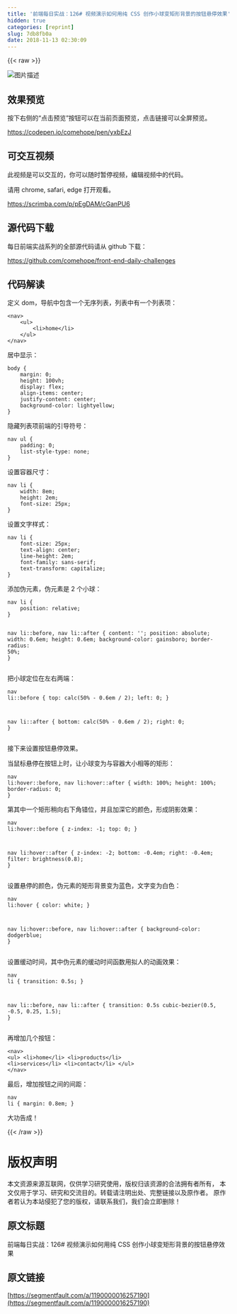 ```yaml
---
title: '前端每日实战：126# 视频演示如何用纯 CSS 创作小球变矩形背景的按钮悬停效果'
hidden: true
categories: [reprint]
slug: 7db8fb0a
date: 2018-11-13 02:30:09
---
```


{{< raw >}}
<p><span class="img-wrap"><img data-src="/img/bVbgnoQ?w=400&amp;h=300" src="https://static.alili.tech/img/bVbgnoQ?w=400&amp;h=300" alt="&#x56FE;&#x7247;&#x63CF;&#x8FF0;" title="&#x56FE;&#x7247;&#x63CF;&#x8FF0;"></span></p><h2>&#x6548;&#x679C;&#x9884;&#x89C8;</h2><p>&#x6309;&#x4E0B;&#x53F3;&#x4FA7;&#x7684;&#x201C;&#x70B9;&#x51FB;&#x9884;&#x89C8;&#x201D;&#x6309;&#x94AE;&#x53EF;&#x4EE5;&#x5728;&#x5F53;&#x524D;&#x9875;&#x9762;&#x9884;&#x89C8;&#xFF0C;&#x70B9;&#x51FB;&#x94FE;&#x63A5;&#x53EF;&#x4EE5;&#x5168;&#x5C4F;&#x9884;&#x89C8;&#x3002;</p><p><a href="https://codepen.io/comehope/pen/yxbEzJ" rel="nofollow noreferrer">https://codepen.io/comehope/pen/yxbEzJ</a></p><h2>&#x53EF;&#x4EA4;&#x4E92;&#x89C6;&#x9891;</h2><p>&#x6B64;&#x89C6;&#x9891;&#x662F;&#x53EF;&#x4EE5;&#x4EA4;&#x4E92;&#x7684;&#xFF0C;&#x4F60;&#x53EF;&#x4EE5;&#x968F;&#x65F6;&#x6682;&#x505C;&#x89C6;&#x9891;&#xFF0C;&#x7F16;&#x8F91;&#x89C6;&#x9891;&#x4E2D;&#x7684;&#x4EE3;&#x7801;&#x3002;</p><p>&#x8BF7;&#x7528; chrome, safari, edge &#x6253;&#x5F00;&#x89C2;&#x770B;&#x3002;</p><p><a href="https://scrimba.com/p/pEgDAM/cGanPU6" rel="nofollow noreferrer">https://scrimba.com/p/pEgDAM/cGanPU6</a></p><h2>&#x6E90;&#x4EE3;&#x7801;&#x4E0B;&#x8F7D;</h2><p>&#x6BCF;&#x65E5;&#x524D;&#x7AEF;&#x5B9E;&#x6218;&#x7CFB;&#x5217;&#x7684;&#x5168;&#x90E8;&#x6E90;&#x4EE3;&#x7801;&#x8BF7;&#x4ECE; github &#x4E0B;&#x8F7D;&#xFF1A;</p><p><a href="https://github.com/comehope/front-end-daily-challenges" rel="nofollow noreferrer">https://github.com/comehope/front-end-daily-challenges</a></p><h2>&#x4EE3;&#x7801;&#x89E3;&#x8BFB;</h2><p>&#x5B9A;&#x4E49; dom&#xFF0C;&#x5BFC;&#x822A;&#x4E2D;&#x5305;&#x542B;&#x4E00;&#x4E2A;&#x65E0;&#x5E8F;&#x5217;&#x8868;&#xFF0C;&#x5217;&#x8868;&#x4E2D;&#x6709;&#x4E00;&#x4E2A;&#x5217;&#x8868;&#x9879;&#xFF1A;</p><pre><code class="html">&lt;nav&gt;
    &lt;ul&gt;
        &lt;li&gt;home&lt;/li&gt;
    &lt;/ul&gt;
&lt;/nav&gt;</code></pre><p>&#x5C45;&#x4E2D;&#x663E;&#x793A;&#xFF1A;</p><pre><code class="css">body {
    margin: 0;
    height: 100vh;
    display: flex;
    align-items: center;
    justify-content: center;
    background-color: lightyellow;
}</code></pre><p>&#x9690;&#x85CF;&#x5217;&#x8868;&#x9879;&#x524D;&#x7AEF;&#x7684;&#x5F15;&#x5BFC;&#x7B26;&#x53F7;&#xFF1A;</p><pre><code class="css">nav ul {
    padding: 0;
    list-style-type: none;
}</code></pre><p>&#x8BBE;&#x7F6E;&#x5BB9;&#x5668;&#x5C3A;&#x5BF8;&#xFF1A;</p><pre><code class="css">nav li {
    width: 8em;
    height: 2em;
    font-size: 25px;
}</code></pre><p>&#x8BBE;&#x7F6E;&#x6587;&#x5B57;&#x6837;&#x5F0F;&#xFF1A;</p><pre><code class="css">nav li {
    font-size: 25px;
    text-align: center;
    line-height: 2em;
    font-family: sans-serif;
    text-transform: capitalize;
}</code></pre><p>&#x6DFB;&#x52A0;&#x4F2A;&#x5143;&#x7D20;&#xFF0C;&#x4F2A;&#x5143;&#x7D20;&#x662F; 2 &#x4E2A;&#x5C0F;&#x7403;&#xFF1A;</p><pre><code class="css">nav li {
    position: relative;
}

nav li::before,
nav li::after {
    content: &apos;&apos;;
    position: absolute;
    width: 0.6em;
    height: 0.6em;
    background-color: gainsboro;
    border-radius: 50%;
}</code></pre><p>&#x628A;&#x5C0F;&#x7403;&#x5B9A;&#x4F4D;&#x5728;&#x5DE6;&#x53F3;&#x4E24;&#x7AEF;&#xFF1A;</p><pre><code class="css">nav li::before {
    top: calc(50% - 0.6em / 2);
    left: 0;
}

nav li::after {
    bottom: calc(50% - 0.6em / 2);
    right: 0;
}</code></pre><p>&#x63A5;&#x4E0B;&#x6765;&#x8BBE;&#x7F6E;&#x6309;&#x94AE;&#x60AC;&#x505C;&#x6548;&#x679C;&#x3002;</p><p>&#x5F53;&#x9F20;&#x6807;&#x60AC;&#x505C;&#x5728;&#x6309;&#x94AE;&#x4E0A;&#x65F6;&#xFF0C;&#x8BA9;&#x5C0F;&#x7403;&#x53D8;&#x4E3A;&#x4E0E;&#x5BB9;&#x5668;&#x5927;&#x5C0F;&#x76F8;&#x7B49;&#x7684;&#x77E9;&#x5F62;&#xFF1A;</p><pre><code class="css">nav li:hover::before,
nav li:hover::after {
    width: 100%;
    height: 100%;
    border-radius: 0;
}</code></pre><p>&#x7B2C;&#x5176;&#x4E2D;&#x4E00;&#x4E2A;&#x77E9;&#x5F62;&#x7A0D;&#x5411;&#x53F3;&#x4E0B;&#x89D2;&#x9519;&#x4F4D;&#xFF0C;&#x5E76;&#x4E14;&#x52A0;&#x6DF1;&#x5B83;&#x7684;&#x989C;&#x8272;&#xFF0C;&#x5F62;&#x6210;&#x9634;&#x5F71;&#x6548;&#x679C;&#xFF1A;</p><pre><code class="css">nav li:hover::before {
    z-index: -1;
    top: 0;
}

nav li:hover::after {
    z-index: -2;
    bottom: -0.4em;
    right: -0.4em;
    filter: brightness(0.8);
}</code></pre><p>&#x8BBE;&#x7F6E;&#x60AC;&#x505C;&#x7684;&#x989C;&#x8272;&#xFF0C;&#x4F2A;&#x5143;&#x7D20;&#x7684;&#x77E9;&#x5F62;&#x80CC;&#x666F;&#x53D8;&#x4E3A;&#x84DD;&#x8272;&#xFF0C;&#x6587;&#x5B57;&#x53D8;&#x4E3A;&#x767D;&#x8272;&#xFF1A;</p><pre><code class="css">nav li:hover {
    color: white;
}

nav li:hover::before,
nav li:hover::after {
    background-color: dodgerblue;
}</code></pre><p>&#x8BBE;&#x7F6E;&#x7F13;&#x52A8;&#x65F6;&#x95F4;&#xFF0C;&#x5176;&#x4E2D;&#x4F2A;&#x5143;&#x7D20;&#x7684;&#x7F13;&#x52A8;&#x65F6;&#x95F4;&#x51FD;&#x6570;&#x7528;&#x62DF;&#x4EBA;&#x7684;&#x52A8;&#x753B;&#x6548;&#x679C;&#xFF1A;</p><pre><code class="css">nav li {
    transition: 0.5s;
}

nav li::before,
nav li::after {
    transition: 0.5s cubic-bezier(0.5, -0.5, 0.25, 1.5);
}</code></pre><p>&#x518D;&#x589E;&#x52A0;&#x51E0;&#x4E2A;&#x6309;&#x94AE;&#xFF1A;</p><pre><code class="html">&lt;nav&gt;
    &lt;ul&gt;
        &lt;li&gt;home&lt;/li&gt;
        &lt;li&gt;products&lt;/li&gt;
        &lt;li&gt;services&lt;/li&gt;
        &lt;li&gt;contact&lt;/li&gt;
    &lt;/ul&gt;
&lt;/nav&gt;</code></pre><p>&#x6700;&#x540E;&#xFF0C;&#x589E;&#x52A0;&#x6309;&#x94AE;&#x4E4B;&#x95F4;&#x7684;&#x95F4;&#x8DDD;&#xFF1A;</p><pre><code class="css">nav li {
    margin: 0.8em;
}</code></pre><p>&#x5927;&#x529F;&#x544A;&#x6210;&#xFF01;</p>
{{< /raw >}}

# 版权声明
本文资源来源互联网，仅供学习研究使用，版权归该资源的合法拥有者所有，
本文仅用于学习、研究和交流目的。转载请注明出处、完整链接以及原作者。
原作者若认为本站侵犯了您的版权，请联系我们，我们会立即删除！

## 原文标题
前端每日实战：126# 视频演示如何用纯 CSS 创作小球变矩形背景的按钮悬停效果

## 原文链接
[https://segmentfault.com/a/1190000016257190](https://segmentfault.com/a/1190000016257190)


